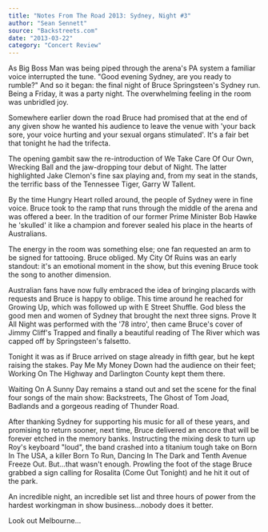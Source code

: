 ```yaml
---
title: "Notes From The Road 2013: Sydney, Night #3"
author: "Sean Sennett"
source: "Backstreets.com"
date: "2013-03-22"
category: "Concert Review"
---
```


As Big Boss Man was being piped through the arena's PA system a familiar voice interrupted the tune. "Good evening Sydney, are you ready to rumble?" And so it began: the final night of Bruce Springsteen's Sydney run. Being a Friday, it was a party night. The overwhelming feeling in the room was unbridled joy.

Somewhere earlier down the road Bruce had promised that at the end of any given show he wanted his audience to leave the venue with 'your back sore, your voice hurting and your sexual organs stimulated'. It's a fair bet that tonight he had the trifecta.

The opening gambit saw the re-introduction of We Take Care Of Our Own, Wrecking Ball and the jaw-dropping tour debut of Night. The latter highlighted Jake Clemon's fine sax playing and, from my seat in the stands, the terrific bass of the Tennessee Tiger, Garry W Tallent.

By the time Hungry Heart rolled around, the people of Sydney were in fine voice. Bruce took to the ramp that runs through the middle of the arena and was offered a beer. In the tradition of our former Prime Minister Bob Hawke he 'skulled' it like a champion and forever sealed his place in the hearts of Australians.

The energy in the room was something else; one fan requested an arm to be signed for tattooing. Bruce obliged. My City Of Ruins was an early standout: it's an emotional moment in the show, but this evening Bruce took the song to another dimension.

Australian fans have now fully embraced the idea of bringing placards with requests and Bruce is happy to oblige. This time around he reached for Growing Up, which was followed up with E Street Shuffle. God bless the good men and women of Sydney that brought the next three signs. Prove It All Night was performed with the '78 intro', then came Bruce's cover of Jimmy Cliff's Trapped and finally a beautiful reading of The River which was capped off by Springsteen's falsetto.

Tonight it was as if Bruce arrived on stage already in fifth gear, but he kept raising the stakes. Pay Me My Money Down had the audience on their feet; Working On The Highway and Darlington County kept them there.

Waiting On A Sunny Day remains a stand out and set the scene for the final four songs of the main show: Backstreets, The Ghost of Tom Joad, Badlands and a gorgeous reading of Thunder Road.

After thanking Sydney for supporting his music for all of these years, and promising to return sooner, next time, Bruce delivered an encore that will be forever etched in the memory banks. Instructing the mixing desk to turn up Roy's keyboard "loud", the band crashed into a titanium tough take on Born In The USA, a killer Born To Run, Dancing In The Dark and Tenth Avenue Freeze Out. But...that wasn't enough. Prowling the foot of the stage Bruce grabbed a sign calling for Rosalita (Come Out Tonight) and he hit it out of the park.

An incredible night, an incredible set list and three hours of power from the hardest workingman in show business...nobody does it better.

Look out Melbourne...